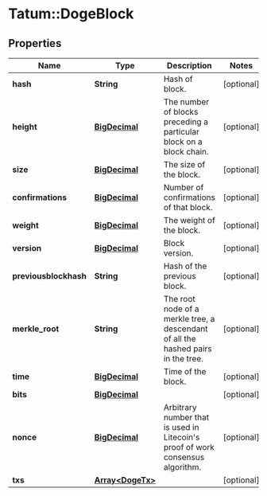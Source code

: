# Tatum::DogeBlock

## Properties
Name | Type | Description | Notes
------------ | ------------- | ------------- | -------------
**hash** | **String** | Hash of block. | [optional] 
**height** | [**BigDecimal**](BigDecimal.md) | The number of blocks preceding a particular block on a block chain. | [optional] 
**size** | [**BigDecimal**](BigDecimal.md) | The size of the block. | [optional] 
**confirmations** | [**BigDecimal**](BigDecimal.md) | Number of confirmations of that block. | [optional] 
**weight** | [**BigDecimal**](BigDecimal.md) | The weight of the block. | [optional] 
**version** | [**BigDecimal**](BigDecimal.md) | Block version. | [optional] 
**previousblockhash** | **String** | Hash of the previous block. | [optional] 
**merkle_root** | **String** | The root node of a merkle tree, a descendant of all the hashed pairs in the tree. | [optional] 
**time** | [**BigDecimal**](BigDecimal.md) | Time of the block. | [optional] 
**bits** | [**BigDecimal**](BigDecimal.md) |  | [optional] 
**nonce** | [**BigDecimal**](BigDecimal.md) | Arbitrary number that is used in Litecoin&#x27;s proof of work consensus algorithm. | [optional] 
**txs** | [**Array&lt;DogeTx&gt;**](DogeTx.md) |  | [optional] 

